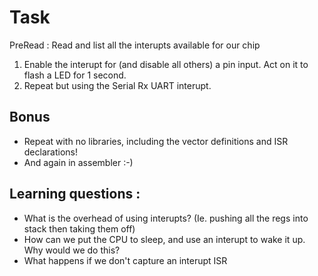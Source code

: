 # Task

PreRead : Read and list all the interupts available for our chip

1. Enable the interupt for (and disable all others) a pin input. Act on it to flash a LED for 1 second.
2. Repeat but using the Serial Rx UART interupt.


## Bonus

* Repeat with no libraries, including the vector definitions and ISR declarations!
* And again in assembler :-)


## Learning questions :

* What is the overhead of using interupts? (Ie. pushing all the regs into stack then taking them off)
* How can we put the CPU to sleep, and use an interupt to wake it up. Why would we do this?
* What happens if we don't capture an interupt ISR
